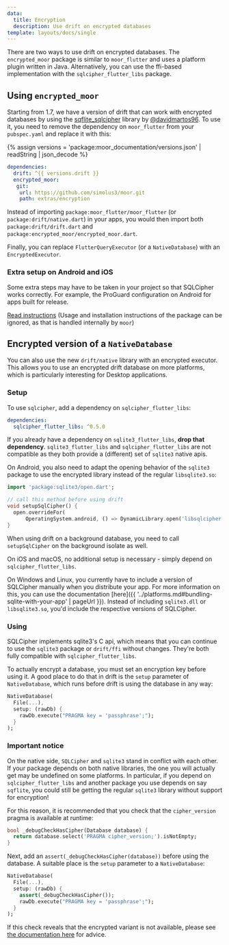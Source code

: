 ```yaml
---
data:
  title: Encryption
  description: Use drift on encrypted databases
template: layouts/docs/single
---
```


There are two ways to use drift on encrypted databases. 
The `encrypted_moor` package is similar to `moor_flutter` and uses a platform plugin written in
Java.
Alternatively, you can use the ffi-based implementation with the `sqlcipher_flutter_libs` package.

## Using `encrypted_moor`

Starting from 1.7, we have a version of drift that can work with encrypted databases by using the
[sqflite_sqlcipher](https://pub.dev/packages/sqflite_sqlcipher) library
by [@davidmartos96](https://github.com/davidmartos96). To use it, you need to
remove the dependency on `moor_flutter` from your `pubspec.yaml` and replace it
with this:

{% assign versions = 'package:moor_documentation/versions.json' | readString | json_decode %}

```yaml
dependencies:
  drift: ^{{ versions.drift }}
  encrypted_moor:
   git:
    url: https://github.com/simolus3/moor.git
    path: extras/encryption 
```

Instead of importing `package:moor_flutter/moor_flutter` (or `package:drift/native.dart`) in your apps, 
you would then import both `package:drift/drift.dart` and `package:encrypted_moor/encrypted_moor.dart`.

Finally, you can replace `FlutterQueryExecutor` (or a `NativeDatabase`) with an `EncryptedExecutor`.

### Extra setup on Android and iOS

Some extra steps may have to be taken in your project so that SQLCipher works correctly. For example, the ProGuard configuration on Android for apps built for release.

[Read instructions](https://pub.dev/packages/sqflite_sqlcipher) (Usage and installation instructions of the package can be ignored, as that is handled internally by `moor`)

## Encrypted version of a `NativeDatabase`

You can also use the new `drift/native` library with an encrypted executor.
This allows you to use an encrypted drift database on more platforms, which is particularly
interesting for Desktop applications.

### Setup

To use `sqlcipher`, add a dependency on `sqlcipher_flutter_libs`:

```yaml
dependencies:
  sqlcipher_flutter_libs: ^0.5.0
```

If you already have a dependency on `sqlite3_flutter_libs`, __drop that dependency__.
`sqlite3_flutter_libs` and `sqlcipher_flutter_libs` are not compatible
as they both provide a (different) set of `sqlite3` native apis.

On Android, you also need to adapt the opening behavior of the `sqlite3` package to use the encrypted library instead
of the regular `libsqlite3.so`:

```dart
import 'package:sqlite3/open.dart';

// call this method before using drift
void setupSqlCipher() {
  open.overrideFor(
      OperatingSystem.android, () => DynamicLibrary.open('libsqlcipher.so'));
}
```

When using drift on a background database, you need to call `setupSqlCipher` on the background isolate
as well.

On iOS and macOS, no additional setup is necessary - simply depend on `sqlcipher_flutter_libs`.

On Windows and Linux, you currently have to include a version of SQLCipher manually when you distribute
your app.
For more information on this, you can use the documentation [here]({{ '../platforms.md#bundling-sqlite-with-your-app' | pageUrl }}).
Instead of including `sqlite3.dll` or `libsqlite3.so`, you'd include the respective versions
of SQLCipher.

### Using

SQLCipher implements sqlite3's C api, which means that you can continue to use the `sqlite3` package
or `drift/ffi` without changes. They're both fully compatible with `sqlcipher_flutter_libs`.

To actually encrypt a database, you must set an encryption key before using it.
A good place to do that in drift is the `setup` parameter of `NativeDatabase`, which runs before drift
is using the database in any way:

```dart
NativeDatabase(
  File(...),
  setup: (rawDb) {
    rawDb.execute("PRAGMA key = 'passphrase';");
  }
);
```

### Important notice

On the native side, `SQLCipher` and `sqlite3` stand in conflict with each other.
If your package depends on both native libraries, the one you will actually get may be undefined on some platforms.
In particular, if you depend on `sqlcipher_flutter_libs` and another package you use depends on say `sqflite`,
you could still be getting the regular `sqlite3` library without support for encryption!

For this reason, it is recommended that you check that the `cipher_version` pragma is available at runtime:

```dart
bool _debugCheckHasCipher(Database database) {
  return database.select('PRAGMA cipher_version;').isNotEmpty;
}
```

Next, add an `assert(_debugCheckHasCipher(database))` before using the database. A suitable place is the
`setup` parameter to a `NativeDatabase`:

```dart
NativeDatabase(
  File(...),
  setup: (rawDb) {
    assert(_debugCheckHasCipher());
    rawDb.execute("PRAGMA key = 'passphrase';");
  }
);
```

If this check reveals that the encrypted variant is not available, please see [the documentation here](https://github.com/simolus3/sqlite3.dart/tree/master/sqlcipher_flutter_libs#incompatibilities-with-sqlite3-on-ios-and-macos) for advice.
